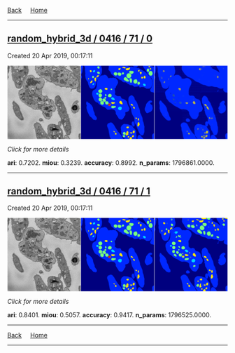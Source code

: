 
[Back](..)&nbsp;&nbsp;&nbsp;&nbsp;&nbsp;[Home](https://leapmanlab.github.io/snapshots)

---

<div class="summary"><a href="0"><h2>random_hybrid_3d / 0416 / 71 / 0</h2></a><p>Created 20 Apr 2019, 00:17:11
</p><a href="0"><img src="0/media/summary.png" align="center"></a><p>
<i>Click for more details</i>
</p></div>

**ari**: 0.7202. **miou**: 0.3239. **accuracy**: 0.8992. **n_params**: 1796861.0000. 

---

<div class="summary"><a href="1"><h2>random_hybrid_3d / 0416 / 71 / 1</h2></a><p>Created 20 Apr 2019, 00:17:11
</p><a href="1"><img src="1/media/summary.png" align="center"></a><p>
<i>Click for more details</i>
</p></div>

**ari**: 0.8401. **miou**: 0.5057. **accuracy**: 0.9417. **n_params**: 1796525.0000. 

---

[Back](..)&nbsp;&nbsp;&nbsp;&nbsp;&nbsp;[Home](https://leapmanlab.github.io/snapshots)

---